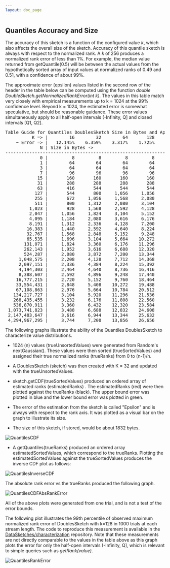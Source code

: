 ```yaml
---
layout: doc_page
---
```


## Quantiles Accuracy and Size

The accuracy of this sketch is a function of the configured value <i>k</i>, which also affects
the overall size of the sketch. Accuracy of this quantile sketch is always with respect to
the normalized rank. A <i>k</i> of 256 produces a normalized rank error of less than 1%.
For example, the median value returned from getQuantile(0.5) will be between the actual values
from the hypothetically sorted array of input values at normalized ranks of 0.49 and 0.51, with 
a confidence of about 99%.

The approximate error (epsilon) values listed in the second row of the header in the table below can be computed using the function
<i>double DoubleSketch.getNormalizedRankError(int k)</i>.  The values in this table match very closely with empirical measurements 
up to k = 1024 at the 99% confidence level.  Beyond k = 1024, the estimated error is somewhat speculative, but should be reasonable guidance.
These error values simultaneously apply to all half-open intervals (-Infinity, Q] and closed intervals [Q1, Q2].

<pre>
Table Guide for Quantiles DoublesSketch Size in Bytes and Approximate Error:
          K => |        16        32        64       128       256       512     1,024     2,048     4,096     8,192    16,384    32,768
    ~ Error => |   12.145%    6.359%    3.317%    1.725%    0.894%    0.463%    0.239%    0.123%    0.063%    0.033%    0.017%    0.009%
             N | Size in Bytes ->
----------------------------------------------------------------------------------------------------------------------------------------
             0 |         8         8         8         8         8         8         8         8         8         8         8         8
             1 |        64        64        64        64        64        64        64        64        64        64        64        64
             3 |        64        64        64        64        64        64        64        64        64        64        64        64
             7 |        96        96        96        96        96        96        96        96        96        96        96        96
            15 |       160       160       160       160       160       160       160       160       160       160       160       160
            31 |       288       288       288       288       288       288       288       288       288       288       288       288
            63 |       416       544       544       544       544       544       544       544       544       544       544       544
           127 |       544       800     1,056     1,056     1,056     1,056     1,056     1,056     1,056     1,056     1,056     1,056
           255 |       672     1,056     1,568     2,080     2,080     2,080     2,080     2,080     2,080     2,080     2,080     2,080
           511 |       800     1,312     2,080     3,104     4,128     4,128     4,128     4,128     4,128     4,128     4,128     4,128
         1,023 |       928     1,568     2,592     4,128     6,176     8,224     8,224     8,224     8,224     8,224     8,224     8,224
         2,047 |     1,056     1,824     3,104     5,152     8,224    12,320    16,416    16,416    16,416    16,416    16,416    16,416
         4,095 |     1,184     2,080     3,616     6,176    10,272    16,416    24,608    32,800    32,800    32,800    32,800    32,800
         8,191 |     1,312     2,336     4,128     7,200    12,320    20,512    32,800    49,184    65,568    65,568    65,568    65,568
        16,383 |     1,440     2,592     4,640     8,224    14,368    24,608    40,992    65,568    98,336   131,104   131,104   131,104
        32,767 |     1,568     2,848     5,152     9,248    16,416    28,704    49,184    81,952   131,104   196,640   262,176   262,176
        65,535 |     1,696     3,104     5,664    10,272    18,464    32,800    57,376    98,336   163,872   262,176   393,248   524,320
       131,071 |     1,824     3,360     6,176    11,296    20,512    36,896    65,568   114,720   196,640   327,712   524,320   786,464
       262,143 |     1,952     3,616     6,688    12,320    22,560    40,992    73,760   131,104   229,408   393,248   655,392 1,048,608
       524,287 |     2,080     3,872     7,200    13,344    24,608    45,088    81,952   147,488   262,176   458,784   786,464 1,310,752
     1,048,575 |     2,208     4,128     7,712    14,368    26,656    49,184    90,144   163,872   294,944   524,320   917,536 1,572,896
     2,097,151 |     2,336     4,384     8,224    15,392    28,704    53,280    98,336   180,256   327,712   589,856 1,048,608 1,835,040
     4,194,303 |     2,464     4,640     8,736    16,416    30,752    57,376   106,528   196,640   360,480   655,392 1,179,680 2,097,184
     8,388,607 |     2,592     4,896     9,248    17,440    32,800    61,472   114,720   213,024   393,248   720,928 1,310,752 2,359,328
    16,777,215 |     2,720     5,152     9,760    18,464    34,848    65,568   122,912   229,408   426,016   786,464 1,441,824 2,621,472
    33,554,431 |     2,848     5,408    10,272    19,488    36,896    69,664   131,104   245,792   458,784   852,000 1,572,896 2,883,616
    67,108,863 |     2,976     5,664    10,784    20,512    38,944    73,760   139,296   262,176   491,552   917,536 1,703,968 3,145,760
   134,217,727 |     3,104     5,920    11,296    21,536    40,992    77,856   147,488   278,560   524,320   983,072 1,835,040 3,407,904
   268,435,455 |     3,232     6,176    11,808    22,560    43,040    81,952   155,680   294,944   557,088 1,048,608 1,966,112 3,670,048
   536,870,911 |     3,360     6,432    12,320    23,584    45,088    86,048   163,872   311,328   589,856 1,114,144 2,097,184 3,932,192
 1,073,741,823 |     3,488     6,688    12,832    24,608    47,136    90,144   172,064   327,712   622,624 1,179,680 2,228,256 4,194,336
 2,147,483,647 |     3,616     6,944    13,344    25,632    49,184    94,240   180,256   344,096   655,392 1,245,216 2,359,328 4,456,480
 4,294,967,295 |     3,744     7,200    13,856    26,656    51,232    98,336   188,448   360,480   688,160 1,310,752 2,490,400 4,718,624
</pre>

The following graphs illustrate the ability of the Quantiles DoublesSketch to characterize value distributions.

* 1024 (n) values (trueUnsortedValues) were generated from Random's nextGaussian(). These values were then sorted (trueSortedValues) and assigned
their true normalized ranks (trueRanks) from 0 to (n-1)/n. 

* A DoublesSketch (sketch) was then created with K = 32 and updated with the trueUnsortedValues.

* sketch.getCDF(trueSortedValues) produced an ordered array of estimated ranks (estimatedRanks) . The estimatedRanks (red)
were then plotted against the trueRanks (black). The upper bound error was plotted in blue and the lower bound error was plotted in green.

* The error of the estimation from the sketch is called "Epsilon" and is always with respect to the 
rank axis. It was plotted as a visual bar on the graph to illustrate its size. 

* The size of this sketch, if stored, would be about 1832 bytes.

<img class="doc-img-half" src="{{site.docs_img_dir}}/quantiles/QuantilesCDF.png" alt="QuantilesCDF" />

* A getQuantiles(trueRanks) produced an ordered array estimatedSortedValues, which correspond to the trueRanks. 
Plotting the estimatedSortedValues against the trueSortedValues produces the inverse CDF plot as follows:

<img class="doc-img-half" src="{{site.docs_img_dir}}/quantiles/QuantilesInverseCDF.png" alt="QuantilesInverseCDF" />

The absolute rank error vs the trueRanks produced the following graph.  

<img class="doc-img-half" src="{{site.docs_img_dir}}/quantiles/QuantilesCDFAbsRankError.png" alt="QuantilesCDFAbsRankError" />

All of the above plots were generated from one trial, and is not a test of the error bounds. 

The following plot illustrates the 99th percentile of observed maximum normalized rank error of DoublesSketch with k=128 in 1000 trials at each stream length. The code to reproduce this measurement is available in the  [DataSketches/characterization](https://github.com/DataSketches/characterization/tree/master/src/main/java/com/yahoo/sketches/characterization/quantiles) repository. Note that these measurements are not directly comparable to the values in the table above as this graph plots the error for only the half-open intervals (-Infinity, Q], which is relevant to simple queries such as <i>getRank(value)</i>.

<img class="doc-img-full" src="{{site.docs_img_dir}}/quantiles/qds-7-compact-accuracy-1k-99pct-20180224.png" alt="QuantilesRankError" />